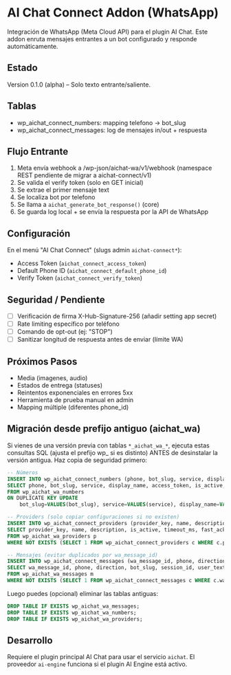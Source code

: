 # AI Chat Connect Addon (WhatsApp)

Integración de WhatsApp (Meta Cloud API) para el plugin AI Chat. Este addon enruta mensajes entrantes a un bot configurado y responde automáticamente.

## Estado
Version 0.1.0 (alpha) – Solo texto entrante/saliente.

## Tablas
- wp_aichat_connect_numbers: mapping telefono -> bot_slug
- wp_aichat_connect_messages: log de mensajes in/out + respuesta

## Flujo Entrante
1. Meta envía webhook a /wp-json/aichat-wa/v1/webhook (namespace REST pendiente de migrar a aichat-connect/v1)
2. Se valida el verify token (solo en GET inicial)
3. Se extrae el primer mensaje text
4. Se localiza bot por telefono
5. Se llama a `aichat_generate_bot_response()` (core)
6. Se guarda log local + se envía la respuesta por la API de WhatsApp

## Configuración
En el menú "AI Chat Connect" (slugs admin `aichat-connect*`):
- Access Token (`aichat_connect_access_token`)
- Default Phone ID (`aichat_connect_default_phone_id`)
- Verify Token (`aichat_connect_verify_token`)

## Seguridad / Pendiente
- [ ] Verificación de firma X-Hub-Signature-256 (añadir setting app secret)
- [ ] Rate limiting específico por teléfono
- [ ] Comando de opt-out (ej: "STOP")
- [ ] Sanitizar longitud de respuesta antes de enviar (límite WA)

## Próximos Pasos
- Media (imagenes, audio)
- Estados de entrega (statuses)
- Reintentos exponenciales en errores 5xx
- Herramienta de prueba manual en admin
- Mapping múltiple (diferentes phone_id)

## Migración desde prefijo antiguo (aichat_wa)
Si vienes de una versión previa con tablas `*_aichat_wa_*`, ejecuta estas consultas SQL (ajusta el prefijo wp_ si es distinto) ANTES de desinstalar la versión antigua. Haz copia de seguridad primero:

```sql
-- Números
INSERT INTO wp_aichat_connect_numbers (phone, bot_slug, service, display_name, access_token, is_active, created_at, updated_at)
SELECT phone, bot_slug, service, display_name, access_token, is_active, created_at, updated_at
FROM wp_aichat_wa_numbers
ON DUPLICATE KEY UPDATE
	bot_slug=VALUES(bot_slug), service=VALUES(service), display_name=VALUES(display_name), access_token=VALUES(access_token), is_active=VALUES(is_active), updated_at=VALUES(updated_at);

-- Providers (solo copiar configuraciones si no existen)
INSERT INTO wp_aichat_connect_providers (provider_key, name, description, is_active, timeout_ms, fast_ack_enabled, fast_ack_message, on_timeout_action, fallback_message, meta, created_at, updated_at)
SELECT provider_key, name, description, is_active, timeout_ms, fast_ack_enabled, fast_ack_message, on_timeout_action, fallback_message, meta, created_at, updated_at
FROM wp_aichat_wa_providers p
WHERE NOT EXISTS (SELECT 1 FROM wp_aichat_connect_providers c WHERE c.provider_key = p.provider_key);

-- Mensajes (evitar duplicados por wa_message_id)
INSERT INTO wp_aichat_connect_messages (wa_message_id, phone, direction, bot_slug, session_id, user_text, bot_response, status, meta, created_at)
SELECT wa_message_id, phone, direction, bot_slug, session_id, user_text, bot_response, status, meta, created_at
FROM wp_aichat_wa_messages m
WHERE NOT EXISTS (SELECT 1 FROM wp_aichat_connect_messages c WHERE c.wa_message_id = m.wa_message_id);
```

Luego puedes (opcional) eliminar las tablas antiguas:
```sql
DROP TABLE IF EXISTS wp_aichat_wa_messages;
DROP TABLE IF EXISTS wp_aichat_wa_numbers;
DROP TABLE IF EXISTS wp_aichat_wa_providers;
```

## Desarrollo
Requiere el plugin principal AI Chat para usar el servicio `aichat`. El proveedor `ai-engine` funciona si el plugin AI Engine está activo.
